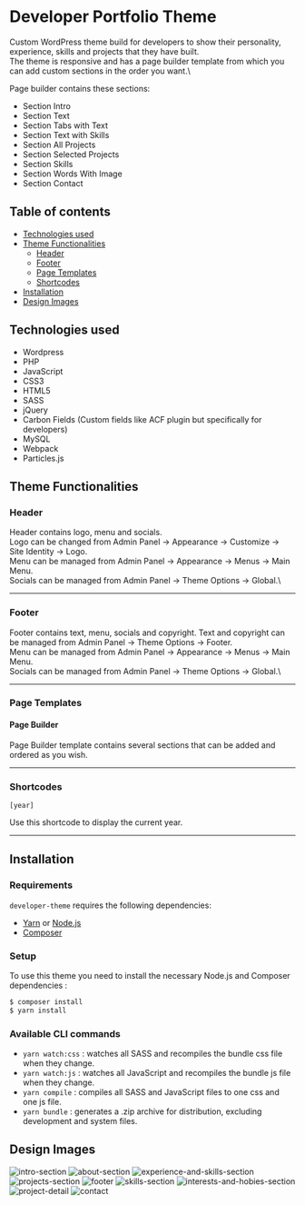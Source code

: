 # Developer Portfolio Theme

Custom WordPress theme build for developers to show their personality, experience, skills and projects that they have built.\
The theme is responsive and has a page builder template from which you can add custom sections in the order you want.\

Page builder contains these sections:
- Section Intro
- Section Text
- Section Tabs with Text
- Section Text with Skills
- Section All Projects
- Section Selected Projects
- Section Skills
- Section Words With Image
- Section Contact

## Table of contents
- [Technologies used](#technologies-used)
- [Theme Functionalities](#theme-functionalities)
  - [Header](#header) 
  - [Footer](#footer)
  - [Page Templates](#page-templates)
  - [Shortcodes](#shortcodes)
- [Installation](#installation)
- [Design Images](#design-images)

## Technologies used
- Wordpress
- PHP
- JavaScript
- CSS3
- HTML5
- SASS
- jQuery
- Carbon Fields (Custom fields like ACF plugin but specifically for developers)
- MySQL
- Webpack
- Particles.js

## Theme Functionalities

### Header

Header contains logo, menu and socials.\
Logo can be changed from Admin Panel -> Appearance -> Customize -> Site Identity -> Logo.\
Menu can be managed from Admin Panel -> Appearance -> Menus -> Main Menu.\
Socials can be managed from Admin Panel -> Theme Options -> Global.\

---------------------

### Footer

Footer contains text, menu, socials and copyright.
Text and copyright can be managed from Admin Panel -> Theme Options -> Footer.\
Menu can be managed from Admin Panel -> Appearance -> Menus -> Main Menu.\
Socials can be managed from Admin Panel -> Theme Options -> Global.\

---------------------

### Page Templates

#### Page Builder

Page Builder template contains several sections that can be added and ordered as you wish.

---------------------

### Shortcodes

`[year]`

Use this shortcode to display the current year.

---------------------

## Installation

### Requirements

`developer-theme` requires the following dependencies:

- [Yarn](https://yarnpkg.com/) or [Node.js](https://nodejs.org/)
- [Composer](https://getcomposer.org/)

### Setup

To use this theme you need to install the necessary Node.js and Composer dependencies :

```sh
$ composer install
$ yarn install
```

### Available CLI commands

- `yarn watch:css` : watches all SASS and recompiles the bundle css file when they change.
- `yarn watch:js` : watches all JavaScript and recompiles the bundle js file when they change.
- `yarn compile` : compiles all SASS and JavaScript files to one css and one js file.
- `yarn bundle` : generates a .zip archive for distribution, excluding development and system files.

## Design Images
![intro-section](https://user-images.githubusercontent.com/22518317/136260344-d1d14aba-3399-48eb-b4ff-f30c3ec3e962.png)
![about-section](https://user-images.githubusercontent.com/22518317/136260363-f7a0a92a-9949-4b75-8fdb-35d9c2921b0c.png)
![experience-and-skills-section](https://user-images.githubusercontent.com/22518317/136260388-3482aa92-6dc0-482a-bfd3-6d69d53debc6.png)
![projects-section](https://user-images.githubusercontent.com/22518317/136260405-a27136e9-8467-433e-957c-b6941e0d9a33.png)
![footer](https://user-images.githubusercontent.com/22518317/136260421-554f4c0b-1f1e-4886-87b7-f7d931cccca4.png)
![skills-section](https://user-images.githubusercontent.com/22518317/136260445-a07da282-2faf-4c20-9195-636db8e04f90.png)
![interests-and-hobies-section](https://user-images.githubusercontent.com/22518317/136260473-54b2a008-3b49-4d7e-a72e-6766ee4e9888.png)
![project-detail](https://user-images.githubusercontent.com/22518317/136260494-3a2c8cc0-028b-48be-a1b7-4af090907229.png)
![contact](https://user-images.githubusercontent.com/22518317/136268436-a6c8243f-d5e4-40a5-bbcd-3853eb1fee4e.png)
